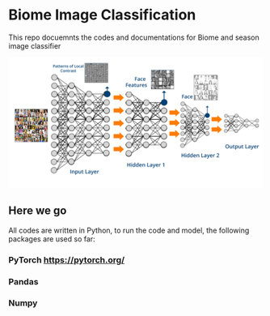 # Biome Image Classification
This repo docuemnts the codes and documentations for Biome and season image classifier 


![Screenshot](DL.png)

## Here we go
All codes are written in Python, to run the code and model, the following packages are used so far:
### PyTorch  https://pytorch.org/
### Pandas 
### Numpy 
